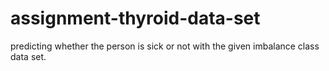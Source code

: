 # assignment-thyroid-data-set
predicting whether the person is sick or not with the given imbalance class data set. 
